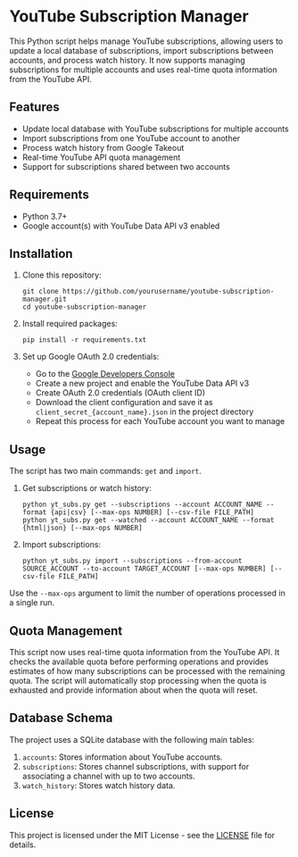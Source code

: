 # YouTube Subscription Manager

This Python script helps manage YouTube subscriptions, allowing users to update a local database of subscriptions, import subscriptions between accounts, and process watch history. It now supports managing subscriptions for multiple accounts and uses real-time quota information from the YouTube API.

## Features

- Update local database with YouTube subscriptions for multiple accounts
- Import subscriptions from one YouTube account to another
- Process watch history from Google Takeout
- Real-time YouTube API quota management
- Support for subscriptions shared between two accounts

## Requirements

- Python 3.7+
- Google account(s) with YouTube Data API v3 enabled

## Installation

1. Clone this repository:

   ```
   git clone https://github.com/yourusername/youtube-subscription-manager.git
   cd youtube-subscription-manager
   ```

2. Install required packages:

   ```
   pip install -r requirements.txt
   ```

3. Set up Google OAuth 2.0 credentials:
   - Go to the [Google Developers Console](https://console.developers.google.com/)
   - Create a new project and enable the YouTube Data API v3
   - Create OAuth 2.0 credentials (OAuth client ID)
   - Download the client configuration and save it as `client_secret_{account_name}.json` in the project directory
   - Repeat this process for each YouTube account you want to manage

## Usage

The script has two main commands: `get` and `import`.

1. Get subscriptions or watch history:

   ```
   python yt_subs.py get --subscriptions --account ACCOUNT_NAME --format {api|csv} [--max-ops NUMBER] [--csv-file FILE_PATH]
   python yt_subs.py get --watched --account ACCOUNT_NAME --format {html|json} [--max-ops NUMBER]
   ```

2. Import subscriptions:

   ```
   python yt_subs.py import --subscriptions --from-account SOURCE_ACCOUNT --to-account TARGET_ACCOUNT [--max-ops NUMBER] [--csv-file FILE_PATH]
   ```

Use the `--max-ops` argument to limit the number of operations processed in a single run.

## Quota Management

This script now uses real-time quota information from the YouTube API. It checks the available quota before performing operations and provides estimates of how many subscriptions can be processed with the remaining quota. The script will automatically stop processing when the quota is exhausted and provide information about when the quota will reset.

## Database Schema

The project uses a SQLite database with the following main tables:

1. `accounts`: Stores information about YouTube accounts.
2. `subscriptions`: Stores channel subscriptions, with support for associating a channel with up to two accounts.
3. `watch_history`: Stores watch history data.

## License

This project is licensed under the MIT License - see the [LICENSE](LICENSE) file for details.
